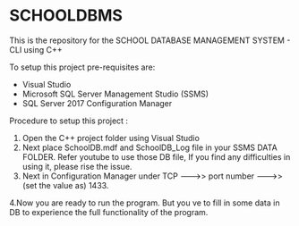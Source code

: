 # SCHOOLDBMS

This is the repository for the SCHOOL DATABASE MANAGEMENT SYSTEM - CLI using C++

To setup this project pre-requisites are:

* Visual Studio
* Microsoft SQL Server Management Studio (SSMS)
* SQL Server 2017 Configuration Manager 

Procedure to setup this project :
1. Open the C++ project folder using Visual Studio
2. Next place SchoolDB.mdf and SchoolDB_Log file in your SSMS DATA FOLDER. Refer youtube to use those DB file, If you find any difficulties in using it, please rise the issue.
3. Next in Configuration Manager under TCP --->> port number --->> (set the value as) 1433.

4.Now you are ready to run the program. But you ve to fill in some data in DB to experience the full functionality of the program.
